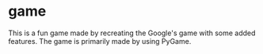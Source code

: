 # game
This is a fun game made by recreating the Google's game with some added features. The game is primarily made by using PyGame.
